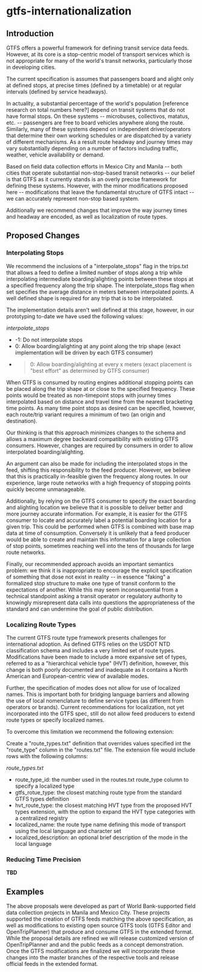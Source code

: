 gtfs-internationalization
=======


Introduction
------------

GTFS offers a powerful framework for defining transit service data feeds. However, at its core is a stop-centric model of transport services which is not appropriate for many of the world's transit networks, particularly those in developing cities. 

The current specification is assumes that passengers board and alight only at defined stops, at precise times (defined by a timetable) or at regular intervals (defined by service headways). 

In actuality, a substantial percentage of the world's population [reference research on total numbers here?] depend on transit systems that do not have formal stops. On these systems -- microbuses, collectivos, matatus, etc. -- passengers are free to board vehicles anywhere along the route. Similarly, many of these systems depend on independent driver/operators that determine their own working schedules or are dispatched by a variety of different mechanisms. As a result route headway and journey times may vary substantially depending on a number of factors including traffic, weather, vehicle availability or demand. 

Based on field data collection efforts in Mexico City and Manila -- both cities that operate substantial non-stop-based transit networks -- our belief is that GTFS as it currently stands is an overly precise framework for defining these systems. However, with the minor modifications proposed here -- modifications that leave the fundamental structure of GTFS intact -- we can accurately represent non-stop based system.

Additionally we recommend changes that improve the way journey times and headway are encoded, as well as localization of route types.

Proposed Changes
----------------

### Interpolating Stops

We recommend the inclusions of a "interpolate_stops" flag in the trips.txt that allows a feed to define a limited number of stops along a trip while interpolating intermediate boarding/alighting points between these stops at a specified frequency along the trip shape. The interpolate_stops flag when set specifies the average distance in meters between interpolated points. A well defined shape is required for any trip that is to be interpolated.

The implementation details aren't well defined at this stage, however, in our prototyping to-date we have used the following values:

*interpolate_stops*
* -1: Do not interpolate stops
*  0: Allow boarding/alighting at any point along the trip shape (exact implementation will be driven by each GTFS consumer)
* >0: Allow boarding/alighting at every x meters (exact placement is "best effort" as determined by GTFS consumer)

When GTFS is consumed by routing engines additional stopping points can be placed along the trip shape at or close to the specified frequency. These points would be treated as non-timepoint stops with journey times interpolated based on distance and travel time from the nearest bracketing time points. As many time point stops as desired can be specified, however, each route/trip variant requires a minimum of two (an origin and destination). 

Our thinking is that this approach minimizes changes to the schema and allows a maximum degree backward compatibility with existing GTFS consumers. However, changes are required by consumers in order to allow interpolated boarding/alighting. 

An argument can also be made for including the interpolated stops in the feed, shifting this responsibility to the feed producer. However, we believe that this is practically in-feasible given the frequency along routes. In our experience, large route networks with a high frequency of stopping points quickly become unmanageable. 

Additionally, by relying on the GTFS consumer to specify the exact boarding and alighting location we believe that it is possible to deliver better and more journey accurate information. For example, it is easier for the GTFS consumer to locate and accurately label a potential boarding location for a given trip. This could be performed when GTFS is combined with base map data at time of consumption. Conversely it is unlikely that a feed producer would be able to create and maintain this information for a large collection of stop points, sometimes reaching well into the tens of thousands for large route networks. 

Finally, our recommended approach avoids an important semantics problem: we think it is inappropriate to encourage the explicit specification of something that dose not exist in reality -- in essence "faking" a formalized stop structure to make one type of transit conform to the expectations of another. While this may seem inconsequential from a technical standpoint asking a transit operator or regulatory authority to knowingly misrepresent data calls into questions the appropriateness of the standard and can undermine the goal of public distribution.


### Localizing Route Types

The current GTFS route type framework presents challenges for international adoption. As defined GTFS relies on the USDOT NTD classification schema and includes a very limited set of route types. Modifications have been made to include a more expansive set of types, referred to as a "hierarchical vehicle type" (HVT) definition, however,  this change is both poorly documented and inadequate as it contains a North American and European-centric view of available modes.

Further, the specification of modes does not allow for use of localized names. This is important both for bridging language barriers and allowing the use of local nomenclature to define service types (as different from operators or brands). Current recommendations for localization, not yet incorporated into the GTFS spec, still do not allow feed producers to extend route types or specify localized names. 

To overcome this limitation we recommend the following extension:

Create a "route_types.txt" definition that overrides values specified int the "route_type" column in the "routes.txt" file. The extension file would include rows with the following columns:

*route_types.txt*
* route_type_id: the number used in the routes.txt route_type column to specify a localized type
* gtfs_rotue_type: the closest matching route type from the standard GTFS types definition
* hvt_route_type: the closest matching HVT type from the proposed HVT types extension, with the option to expand the HVT type categories with a centralized registry
* localized_name: the route type name defining this mode of transport using the local language and character set
* localized_description: an optional brief description of the mode in the local language


### Reducing Time Precision

**TBD**


Examples
--------

The above proposals were developed as part of World Bank-supported field data collection projects in Manila and Mexico City. These projects supported the creation of GTFS feeds matching the above specification, as well as modifications to existing open source GTFS tools (GTFS Editor and OpenTripPlanner) that produce and consume GTFS in the extended format. While the proposal details are refined we will release customized version of OpenTripPlanner and and the public feeds as a concept demonstration. Once the GTFS modifications are finalized we will incorporate these changes into the master branches of the respective tools and release official feeds in the extended format.


